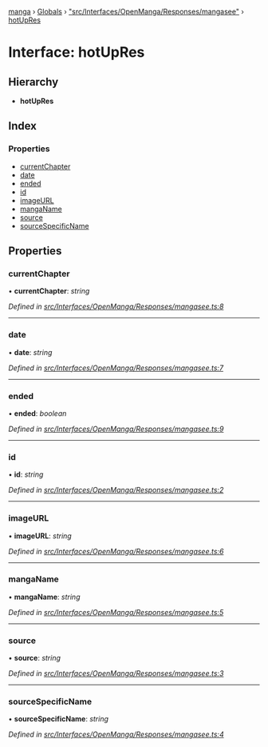 [manga](../README.md) › [Globals](../globals.md) › ["src/Interfaces/OpenManga/Responses/mangasee"](../modules/_src_interfaces_openmanga_responses_mangasee_.md) › [hotUpRes](_src_interfaces_openmanga_responses_mangasee_.hotupres.md)

# Interface: hotUpRes

## Hierarchy

* **hotUpRes**

## Index

### Properties

* [currentChapter](_src_interfaces_openmanga_responses_mangasee_.hotupres.md#currentchapter)
* [date](_src_interfaces_openmanga_responses_mangasee_.hotupres.md#date)
* [ended](_src_interfaces_openmanga_responses_mangasee_.hotupres.md#ended)
* [id](_src_interfaces_openmanga_responses_mangasee_.hotupres.md#id)
* [imageURL](_src_interfaces_openmanga_responses_mangasee_.hotupres.md#imageurl)
* [mangaName](_src_interfaces_openmanga_responses_mangasee_.hotupres.md#manganame)
* [source](_src_interfaces_openmanga_responses_mangasee_.hotupres.md#source)
* [sourceSpecificName](_src_interfaces_openmanga_responses_mangasee_.hotupres.md#sourcespecificname)

## Properties

###  currentChapter

• **currentChapter**: *string*

*Defined in [src/Interfaces/OpenManga/Responses/mangasee.ts:8](https://github.com/tushar1210/manga-node/blob/a6fc0c4/src/Interfaces/OpenManga/Responses/mangasee.ts#L8)*

___

###  date

• **date**: *string*

*Defined in [src/Interfaces/OpenManga/Responses/mangasee.ts:7](https://github.com/tushar1210/manga-node/blob/a6fc0c4/src/Interfaces/OpenManga/Responses/mangasee.ts#L7)*

___

###  ended

• **ended**: *boolean*

*Defined in [src/Interfaces/OpenManga/Responses/mangasee.ts:9](https://github.com/tushar1210/manga-node/blob/a6fc0c4/src/Interfaces/OpenManga/Responses/mangasee.ts#L9)*

___

###  id

• **id**: *string*

*Defined in [src/Interfaces/OpenManga/Responses/mangasee.ts:2](https://github.com/tushar1210/manga-node/blob/a6fc0c4/src/Interfaces/OpenManga/Responses/mangasee.ts#L2)*

___

###  imageURL

• **imageURL**: *string*

*Defined in [src/Interfaces/OpenManga/Responses/mangasee.ts:6](https://github.com/tushar1210/manga-node/blob/a6fc0c4/src/Interfaces/OpenManga/Responses/mangasee.ts#L6)*

___

###  mangaName

• **mangaName**: *string*

*Defined in [src/Interfaces/OpenManga/Responses/mangasee.ts:5](https://github.com/tushar1210/manga-node/blob/a6fc0c4/src/Interfaces/OpenManga/Responses/mangasee.ts#L5)*

___

###  source

• **source**: *string*

*Defined in [src/Interfaces/OpenManga/Responses/mangasee.ts:3](https://github.com/tushar1210/manga-node/blob/a6fc0c4/src/Interfaces/OpenManga/Responses/mangasee.ts#L3)*

___

###  sourceSpecificName

• **sourceSpecificName**: *string*

*Defined in [src/Interfaces/OpenManga/Responses/mangasee.ts:4](https://github.com/tushar1210/manga-node/blob/a6fc0c4/src/Interfaces/OpenManga/Responses/mangasee.ts#L4)*
